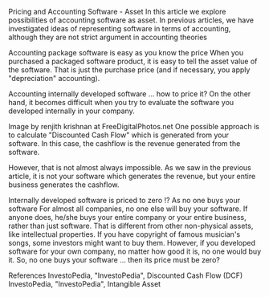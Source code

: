 Pricing and Accounting Software - Asset
In this article we explore possibilities of accounting software as asset. In previous articles, we have investigated ideas of representing software in terms of accounting, although they are not strict argument in accounting theories

Accounting package software is easy as you know the price
When you purchased a packaged software product, it is easy to tell the asset value of the software. That is just the purchase price (and if necessary, you apply "depreciation" accounting).


Accounting internally developed software ... how to price it?
On the other hand, it becomes difficult when you try to evaluate the software you developed internally in your company.


Image by renjith krishnan at FreeDigitalPhotos.net
One possible approach is to calculate "Discounted Cash Flow" which is generated from your software. In this case, the cashflow is the revenue generated from the software.


However, that is not almost always impossible. As we saw in the previous article, it is not your software which generates the revenue, but your entire business generates the cashflow.


Internally developed software is priced to zero !? As no one buys your software
For almost all companies, no one else will buy your software. If anyone does, he/she buys your entire company or your entire business, rather than just software. That is different from other non-physical assets, like intellectual properties. If you have copyright of famous musician's songs, some investors might want to buy them. However, if you developed software for your own company, no matter how good it is, no one would buy it. So, no one buys your software ... then its price must be zero?

References
InvestoPedia, "InvestoPedia", Discounted Cash Flow (DCF)
InvestoPedia, "InvestoPedia", Intangible Asset